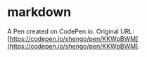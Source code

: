# markdown

A Pen created on CodePen.io. Original URL: [https://codepen.io/shengo/pen/KKWpBWM](https://codepen.io/shengo/pen/KKWpBWM).


